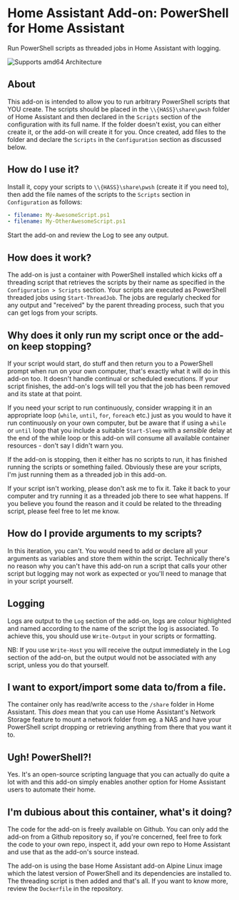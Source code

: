 # Home Assistant Add-on: PowerShell for Home Assistant

Run PowerShell scripts as threaded jobs in Home Assistant with logging.

![Supports amd64 Architecture][amd64-shield]

## About

This add-on is intended to allow you to run arbitrary PowerShell scripts that YOU create. The scripts should be placed in the `\\{HASS}\share\pwsh` folder of Home Assistant and then declared in the `Scripts` section of the configuration with its full name. If the folder doesn't exist, you can either create it, or the add-on will create it for you. Once created, add files to the folder and declare the `Scripts` in the `Configuration` section as discussed below.

## How do I use it?

Install it, copy your scripts to `\\{HASS}\share\pwsh` (create it if you need to), then add the file names of the scripts to the `Scripts` section in `Configuration` as follows:

```yaml
- filename: My-AwesomeScript.ps1
- filename: My-OtherAwesomeScript.ps1
```

Start the add-on and review the Log to see any output.

## How does it work?

The add-on is just a container with PowerShell installed which kicks off a threading script that retrieves the scripts by their name as specified in the `Configuration > Scripts` section. Your scripts are executed as PowerShell threaded jobs using `Start-ThreadJob`. The jobs are regularly checked for any output and "received" by the parent threading process, such that you can get logs from your scripts.

## Why does it only run my script once or the add-on keep stopping?

If your script would start, do stuff and then return you to a PowerShell prompt when run on your own computer, that's exactly what it will do in this add-on too. It doesn't handle continual or scheduled executions. If your script finishes, the add-on's logs will tell you that the job has been removed and its state at that point.

If you need your script to run continuously, consider wrapping it in an appropriate loop (`while`, `until`, `for`, `foreach` etc.) just as you would to have it run continuously on your own computer, but be aware that if using a `while` or `until` loop that you include a suitable `Start-Sleep` with a *sensible* delay at the end of the while loop or this add-on will consume all available container resources - don't say I didn't warn you.

If the add-on is stopping, then it either has no scripts to run, it has finished running the scripts or something failed. Obviously these are your scripts, I'm just running them as a threaded job in this add-on. 

If your script isn't working, please don't ask me to fix it. Take it back to your computer and try running it as a threaded job there to see what happens. If you believe you found the reason and it could be related to the threading script, please feel free to let me know.

## How do I provide arguments to my scripts?

In this iteration, you can't. You would need to add or declare all your arguments as variables and store them within the script. Technically there's no reason why you can't have this add-on run a script that calls your other script but logging may not work as expected or you'll need to manage that in your script yourself.

## Logging

Logs are output to the `Log` section of the add-on, logs are colour highlighted and named according to the name of the script the log is associated. To achieve this, you should use `Write-Output` in your scripts or formatting.

NB: If you use `Write-Host` you will receive the output immediately in the Log section of the add-on, but the output would not be associated with any script, unless you do that yourself.

## I want to export/import some data to/from a file.

The container only has read/write access to the `/share` folder in Home Assistant. This _does_ mean that you can use Home Assistant's Network Storage feature to mount a network folder from eg. a NAS and have your PowerShell script dropping or retrieving anything from there that you want it to.

## Ugh! PowerShell?!

Yes. It's an open-source scripting language that you can actually do quite a lot with and this add-on simply enables another option for Home Assistant users to automate their home.

## I'm dubious about this container, what's it doing?

The code for the add-on is freely available on Github. You can only add the add-on from a Github repository so, if you're concerned, feel free to fork the code to your own repo, inspect it, add your own repo to Home Assistant and use that as the add-on's source instead.

The add-on is using the base Home Assistant add-on Alpine Linux image which the latest version of PowerShell and its dependencies are installed to. The threading script is then added and that's all. If you want to know more, review the `Dockerfile` in the repository.

[amd64-shield]: https://img.shields.io/badge/amd64-yes-green.svg

